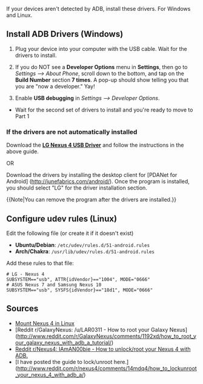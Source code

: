 If your devices aren't detected by ADB, install these drivers. For Windows and Linux.

## Install ADB Drivers (Windows)

1. Plug your device into your computer with the USB cable. Wait for the drivers to install.

2. If you do NOT see a **Developer Options** menu in **Settings**, then go to *Settings --> About Phone*, scroll down to the bottom, and tap on the **Build Number** section **7 times**. A pop-up should show telling you that you are "now a developer." Yay!

2. Enable **USB debugging** in *Settings --> Developer Options*.   

* Wait for the second set of drivers to install and you're ready to move to Part 1

### If the drivers are not automatically installed

Download the [**LG Nexus 4 USB Driver**](http://forum.xda-developers.com/showthread.php?t=1992345) and follow the instructions in the above guide.

OR

Download the drivers by installing the desktop client for [PDANet for Android] (http://junefabrics.com/android/). Once the program is installed, you should select "LG" for the driver installation section. 

{{Note|You can remove the program after the drivers are installed.}}

## Configure udev rules (Linux)

Edit the following file (or create it if it doesn't exist)

* **Ubuntu/Debian**: `/etc/udev/rules.d/51-android.rules`
* **Arch/Chakra**: `/usr/lib/udev/rules.d/51-android.rules`

Add these rules to that file:

    # LG - Nexus 4
    SUBSYSTEM=="usb", ATTR{idVendor}=="1004", MODE="0666"
    # ASUS Nexus 7 and Samsung Nexus 10
    SUBSYSTEM=="usb", SYSFS{idVendor}=="18d1", MODE="0666"
    
## Sources

* [Mount Nexus 4 in Linux](http://forum.xda-developers.com/showthread.php?t=2004182)
* [Reddit r/GalaxyNexus: /u/LAR0311 - How to root your Galaxy Nexus] (http://www.reddit.com/r/GalaxyNexus/comments/1192xd/how_to_root_your_galaxy_nexus_with_adb_a_tutorial/)
* [Reddit r/Nexus4: IAmAN00bie - How to unlock/root your Nexus 4 with ADB.](http://www.reddit.com/r/nexus4/comments/14kghb/how_to_unlockroot_your_nexus_4_with_adb_a/)
* [I have posted the guide to lock/unroot here.] (http://www.reddit.com/r/nexus4/comments/14mdq4/how_to_lockunroot_your_nexus_4_with_adb_a/)